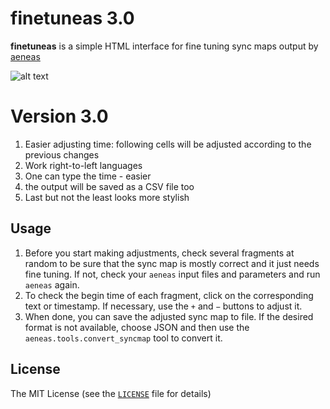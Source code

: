 # finetuneas 3.0

**finetuneas** is a simple HTML interface for fine tuning sync maps output by [aeneas](https://github.com/readbeyond/aeneas)

![alt text](https://github.com/klintan/finetuneas/raw/master/screenshot.png "Finetuneas screenshot")

# Version 3.0
1. Easier adjusting time: following cells will be adjusted according to the previous changes
2. Work right-to-left languages
3. One can type the time - easier
4. the output will be saved as a CSV file too
5. Last but not the least looks more stylish

## Usage

1. Before you start making adjustments, check several fragments at random to be sure that the sync map is mostly correct and it just needs fine tuning. If not, check your `aeneas` input files and parameters and run `aeneas` again.
2. To check the begin time of each fragment, click on the corresponding text or timestamp. If necessary, use the `+` and `−` buttons to adjust it.
3. When done, you can save the adjusted sync map to file. If the desired format is not available, choose JSON and then use the `aeneas.tools.convert_syncmap` tool to convert it.

## License

The MIT License (see the [`LICENSE`](LICENSE) file for details)

